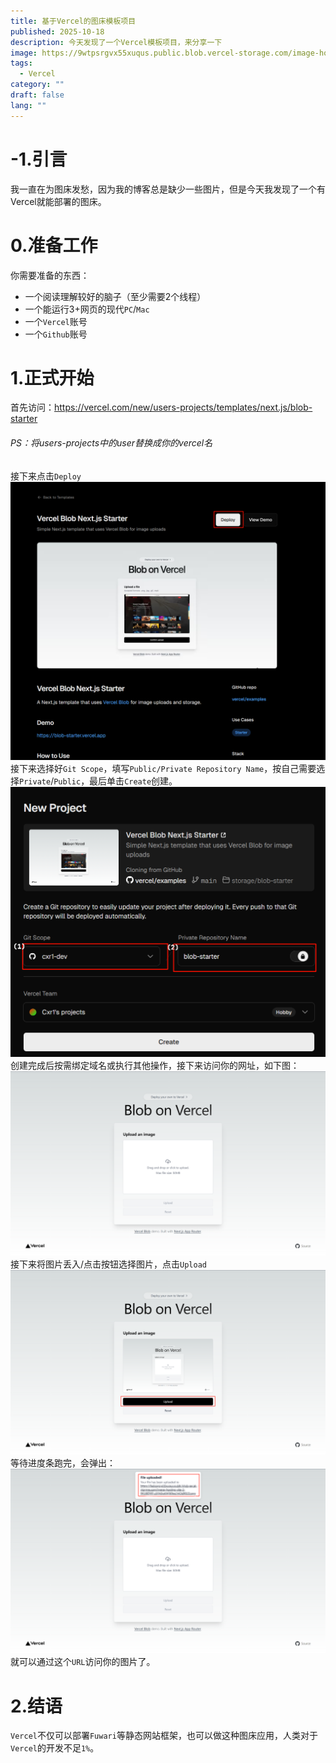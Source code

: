 ```yaml
---
title: 基于Vercel的图床模板项目
published: 2025-10-18
description: 今天发现了一个Vercel模板项目，来分享一下
image: https://9wtpsrgvx55xuqus.public.blob.vercel-storage.com/image-hosting-site-2-RKUB0YR1uSVh0cxKHW9xo2ytOdX92G.png
tags:
  - Vercel
category: ""
draft: false
lang: ""
---
```

# -1.引言
我一直在为图床发愁，因为我的博客总是缺少一些图片，但是今天我发现了一个有Vercel就能部署的图床。
# 0.准备工作
你需要准备的东西：
- 一个阅读理解较好的脑子（至少需要2个线程）
- 一个能运行3+网页的现代`PC`/`Mac`
- 一个`Vercel`账号
- 一个`Github`账号
# 1.正式开始
首先访问：https://vercel.com/new/users-projects/templates/next.js/blob-starter
###### PS：将users-projects中的user替换成你的vercel名

接下来点击`Deploy`
![](../assets/images/image-hosting-site.png)
接下来选择好`Git Scope`，填写`Public/Private Repository Name`，按自己需要选择`Private`/`Public`，最后单击`Create`创建。
![](../assets/images/image-hosting-site-1.png)
创建完成后按需绑定域名或执行其他操作，接下来访问你的网址，如下图：
![](../assets/images/image-hosting-site-2.png)接下来将图片丢入/点击按钮选择图片，点击`Upload`
![](../assets/images/Pasted%20image%2020251018205414.png)
等待进度条跑完，会弹出：
![](../assets/images/image-hosting-site-3.png)
就可以通过这个`URL`访问你的图片了。
# 2.结语
`Vercel`不仅可以部署`Fuwari`等静态网站框架，也可以做这种图床应用，人类对于`Vercel`的开发不足`1%`。
<script src="https://giscus.app/client.js"
        data-repo="cxr1-dev/giscus-fuwari"
        data-repo-id="R_kgDOPYpcxQ"
        data-category="Announcements"
        data-category-id="DIC_kwDOPYpcxc4CtzPu"
        data-mapping="pathname"
        data-strict="0"
        data-reactions-enabled="1"
        data-emit-metadata="0"
        data-input-position="top"
        data-theme="dark"
        data-lang="zh-CN"
        data-loading="lazy"
        crossorigin="anonymous"
        async>
</script>